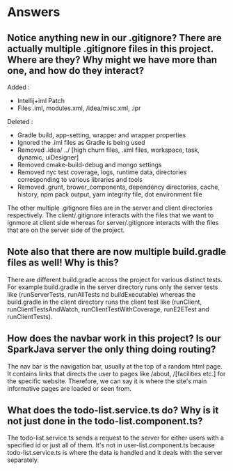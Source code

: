 # Answers

## Notice anything new in our .gitignore? There are actually multiple .gitignore files in this project. Where are they? Why might we have more than one, and how do they interact?

Added :
- Intellij+iml Patch
- Files .iml, modules.xml, /idea/misc.xml, .ipr

Deleted : 
- Gradle build, app-setting, wrapper and wrapper properties
- Ignored the .iml files as Gradle is being used
- Removed .idea/ ../ [high churn files, .xml files, workspace, task, dynamic, uiDesigner]
- Removed cmake-build-debug and mongo settings
- Removed nyc test coverage, logs, runtime data, directories corresponding to various libraries and tools
- Removed .grunt, brower_components, dependency directories, cache, history, npm pack output, yarn integrity file, dot environment file

The other multiple .gitignore files are in the server and client directories respectively.
The client/.gitignore interacts with the files that we want to ignmore at client side whereas for server/.gitignore interacts with the files that are on the server side of the project.

## Note also that there are now multiple build.gradle files as well! Why is this?

There are different build.gradle across the project for various distinct tests. For example build.gradle in the server directory runs only the server tests like (runServerTests, runAllTests nd buildExecutable) whereas the build.gradle in the client directory runs the client test like (runClient, runClientTestsAndWatch, runClientTestWithCoverage, runE2ETest and runClientTests).

## How does the navbar work in this project? Is our SparkJava server the only thing doing routing?

The nav bar is the navigation bar, usually at the top of a random html page. It contains links that directs the user to pages like /about, /[facilities etc.] for the specific website. Therefore, we can say it is where the site's main informative pages are loaded or seen from.

## What does the todo-list.service.ts do? Why is it not just done in the todo-list.component.ts?
The todo-list.service.ts sends a request to the server for either users with a specified id or just all of them.
It's not in user-list.component.ts because todo-list.service.ts is where the data is handled and it deals with the server separately. 
